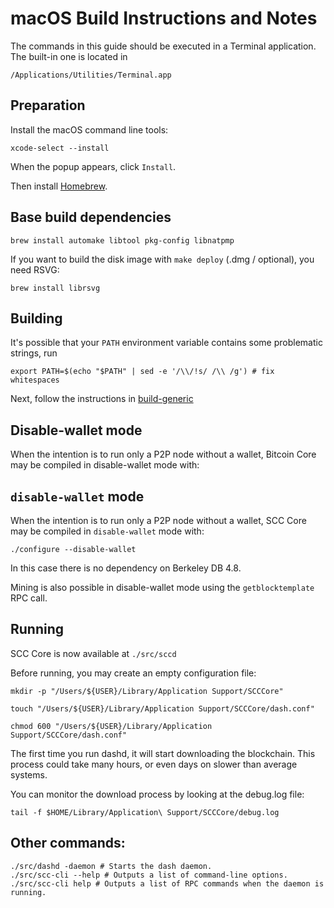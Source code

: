 # macOS Build Instructions and Notes

The commands in this guide should be executed in a Terminal application.
The built-in one is located in
```
/Applications/Utilities/Terminal.app
```

## Preparation
Install the macOS command line tools:

```shell
xcode-select --install
```

When the popup appears, click `Install`.

Then install [Homebrew](https://brew.sh).

## Base build dependencies

```shell
brew install automake libtool pkg-config libnatpmp
```

If you want to build the disk image with `make deploy` (.dmg / optional), you need RSVG:
```shell
brew install librsvg
```

## Building

It's possible that your `PATH` environment variable contains some problematic strings, run
```shell
export PATH=$(echo "$PATH" | sed -e '/\\/!s/ /\\ /g') # fix whitespaces
```

Next, follow the instructions in [build-generic](build-generic.md)

Disable-wallet mode
--------------------
When the intention is to run only a P2P node without a wallet, Bitcoin Core may be compiled in
disable-wallet mode with:
## `disable-wallet` mode
When the intention is to run only a P2P node without a wallet, SCC Core may be
compiled in `disable-wallet` mode with:
```shell
./configure --disable-wallet
```

In this case there is no dependency on Berkeley DB 4.8.

Mining is also possible in disable-wallet mode using the `getblocktemplate` RPC call.

## Running

SCC Core is now available at `./src/sccd`

Before running, you may create an empty configuration file:
```shell
mkdir -p "/Users/${USER}/Library/Application Support/SCCCore"

touch "/Users/${USER}/Library/Application Support/SCCCore/dash.conf"

chmod 600 "/Users/${USER}/Library/Application Support/SCCCore/dash.conf"
```

The first time you run dashd, it will start downloading the blockchain. This process could
take many hours, or even days on slower than average systems.

You can monitor the download process by looking at the debug.log file:
```shell
tail -f $HOME/Library/Application\ Support/SCCCore/debug.log
```

## Other commands:

```shell
./src/dashd -daemon # Starts the dash daemon.
./src/scc-cli --help # Outputs a list of command-line options.
./src/scc-cli help # Outputs a list of RPC commands when the daemon is running.
```
